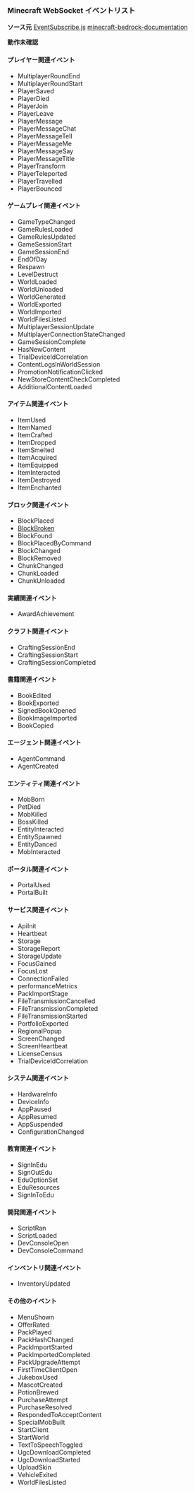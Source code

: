 ### Minecraft WebSocket イベントリスト

**ソース元**
[EventSubscribe.js](https://gist.github.com/jocopa3/5f718f4198f1ea91a37e3a9da468675c#file-mcpe-w10-event-names)
[minecraft-bedrock-documentation](https://github.com/MisteFr/minecraft-bedrock-documentation/blob/master/release/1.12.0.28/1.12.0.28_wssEvents.md)

**動作未確認**

#### プレイヤー関連イベント
- MultiplayerRoundEnd
- MultiplayerRoundStart
- PlayerSaved
- PlayerDied
- PlayerJoin
- PlayerLeave
- PlayerMessage
- PlayerMessageChat
- PlayerMessageTell
- PlayerMessageMe
- PlayerMessageSay
- PlayerMessageTitle
- PlayerTransform
- PlayerTeleported
- PlayerTravelled
- PlayerBounced

#### ゲームプレイ関連イベント
- GameTypeChanged
- GameRulesLoaded
- GameRulesUpdated
- GameSessionStart
- GameSessionEnd
- EndOfDay
- Respawn
- LevelDestruct
- WorldLoaded
- WorldUnloaded
- WorldGenerated
- WorldExported
- WorldImported
- WorldFilesListed
- MultiplayerSessionUpdate
- MultiplayerConnectionStateChanged
- GameSessionComplete
- HasNewContent
- TrialDeviceIdCorrelation
- ContentLogsInWorldSession
- PromotionNotificationClicked
- NewStoreContentCheckCompleted
- AdditionalContentLoaded

#### アイテム関連イベント
- ItemUsed
- ItemNamed
- ItemCrafted
- ItemDropped
- ItemSmelted
- ItemAcquired
- ItemEquipped
- ItemInteracted
- ItemDestroyed
- ItemEnchanted

#### ブロック関連イベント
- BlockPlaced
- [BlockBroken](./event/blockEvent/blockBreak.md)
- BlockFound
- BlockPlacedByCommand
- BlockChanged
- BlockRemoved
- ChunkChanged
- ChunkLoaded
- ChunkUnloaded

#### 実績関連イベント
- AwardAchievement

#### クラフト関連イベント
- CraftingSessionEnd
- CraftingSessionStart
- CraftingSessionCompleted

#### 書籍関連イベント
- BookEdited
- BookExported
- SignedBookOpened
- BookImageImported
- BookCopied

#### エージェント関連イベント
- AgentCommand
- AgentCreated

#### エンティティ関連イベント
- MobBorn
- PetDied
- MobKilled
- BossKilled
- EntityInteracted
- EntitySpawned
- EntityDanced
- MobInteracted

#### ポータル関連イベント
- PortalUsed
- PortalBuilt

#### サービス関連イベント
- ApiInit
- Heartbeat
- Storage
- StorageReport
- StorageUpdate
- FocusGained
- FocusLost
- ConnectionFailed
- performanceMetrics
- PackImportStage
- FileTransmissionCancelled
- FileTransmissionCompleted
- FileTransmissionStarted
- PortfolioExported
- RegionalPopup
- ScreenChanged
- ScreenHeartbeat
- LicenseCensus
- TrialDeviceIdCorrelation

#### システム関連イベント
- HardwareInfo
- DeviceInfo
- AppPaused
- AppResumed
- AppSuspended
- ConfigurationChanged

#### 教育関連イベント
- SignInEdu
- SignOutEdu
- EduOptionSet
- EduResources
- SignInToEdu

#### 開発関連イベント
- ScriptRan
- ScriptLoaded
- DevConsoleOpen
- DevConsoleCommand

#### インベントリ関連イベント
- InventoryUpdated

#### その他のイベント
- MenuShown
- OfferRated
- PackPlayed
- PackHashChanged
- PackImportStarted
- PackImportedCompleted
- PackUpgradeAttempt
- FirstTimeClientOpen
- JukeboxUsed
- MascotCreated
- PotionBrewed
- PurchaseAttempt
- PurchaseResolved
- RespondedToAcceptContent
- SpecialMobBuilt
- StartClient
- StartWorld
- TextToSpeechToggled
- UgcDownloadCompleted
- UgcDownloadStarted
- UploadSkin
- VehicleExited
- WorldFilesListed